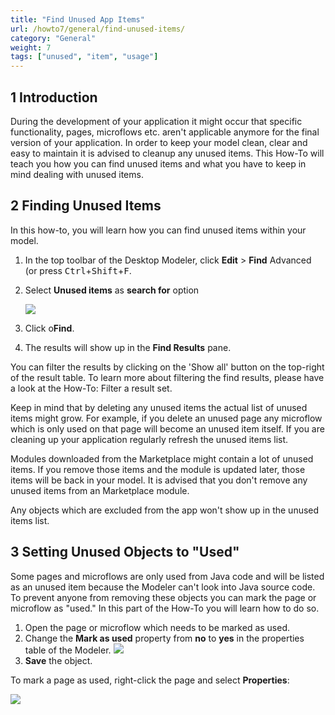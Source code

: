 ```yaml
---
title: "Find Unused App Items"
url: /howto7/general/find-unused-items/
category: "General"
weight: 7
tags: ["unused", "item", "usage"]
---
```


## 1 Introduction

During the development of your application it might occur that specific functionality, pages, microflows etc. aren't applicable anymore for the final version of your application. In order to keep your model clean, clear and easy to maintain it is advised to cleanup any unused items. This How-To will teach you how you can find unused items and what you have to keep in mind dealing with unused items.

## 2 Finding Unused Items

In this how-to, you will learn how you can find unused items within your model.

1. In the top toolbar of the Desktop Modeler, click **Edit** > **Find** Advanced (or press <kbd>Ctrl</kbd>+<kbd>Shift</kbd>+<kbd>F</kbd>.

2. Select **Unused items** as **search for** option

    ![](/attachments/howto7/general/find-unused-items/18581609.png)

3. Click o**Find**.

4. The results will show up in the **Find Results** pane.

You can filter the results by clicking on the 'Show all' button on the top-right of the result table. To learn more about filtering the find results, please have a look at the How-To: Filter a result set.

Keep in mind that by deleting any unused items the actual list of unused items might grow. For example, if you delete an unused page any microflow which is only used on that page will become an unused item itself. If you are cleaning up your application regularly refresh the unused items list.

Modules downloaded from the Marketplace might contain a lot of unused items. If you remove those items and the module is updated later, those items will be back in your model. It is advised that you don't remove any unused items from an Marketplace module.

Any objects which are excluded from the app won't show up in the unused items list.

## 3 Setting Unused Objects to "Used" 

Some pages and microflows are only used from Java code and will be listed as an unused item because the Modeler can't look into Java source code. To prevent anyone from removing these objects you can mark the page or microflow as "used." In this part of the How-To you will learn how to do so.

1.  Open the page or microflow which needs to be marked as used.
2.  Change the **Mark as used** property from **no** to **yes** in the properties table of the Modeler.
    ![](/attachments/howto7/general/find-unused-items/18581608.png)
3.  **Save** the object.

To mark a page as used, right-click the page and select **Properties**:

![](/attachments/howto7/general/find-unused-items/18581607.png)

